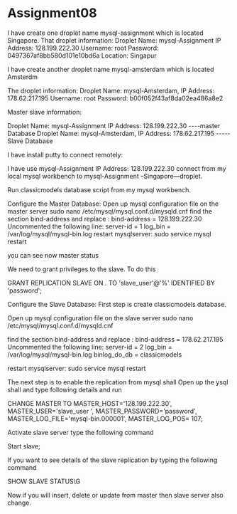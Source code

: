 # Assignment08
I have create one droplet name mysql-assignment which is located Singapore.
 That droplet information:
 Droplet Name: mysql-Assignment IP Address: 128.199.222.30
Username: root
Password: 0497367af8bb580d101e10bd6a
Location: Singapur


I have create another droplet name mysql-amsterdam which is located Amsterdm

The droplet information:
Droplet Name: mysql-Amsterdam, IP Address: 178.62.217.195
Username: root
Password: b00f052f43af8da02ea486a8e2


Master slave information:

Droplet Name: mysql-Assignment IP Address: 128.199.222.30   ----master Database
Droplet Name: mysql-Amsterdam, IP Address: 178.62.217.195  -----Slave Database

I have install putty to connect remotely:

 




 I have use mysql-Assignment IP Address: 128.199.222.30 connect  from my local mysql workbench to  mysql-Assignment –Singapore—droplet.
 

Run classicmodels database script from my mysql workbench.

 

Configure the Master Database:
Open up mysql configuration file on the master server
sudo nano /etc/mysql/mysql.conf.d/mysqld.cnf
find the section bind-address and replace :
bind-address            = 128.199.222.30
Uncommented the following line:
server-id               = 1
log_bin                 = /var/log/mysql/mysql-bin.log
restart mysqlserver:
sudo service mysql restart

you can see now master status

 

We need to grant privileges to the slave. To do this 

GRANT REPLICATION SLAVE ON *.* TO 'slave_user'@'%' IDENTIFIED BY 'password';


Configure the Slave Database:
First step is create classicmodels database. 

Open up mysql configuration file on the slave server
sudo nano /etc/mysql/mysql.conf.d/mysqld.cnf

find the section bind-address and replace :
bind-address            = 178.62.217.195
Uncommented the following line:
server-id               = 2
log_bin                 = /var/log/mysql/mysql-bin.log
binlog_do_db            = classicmodels

restart mysqlserver:
sudo service mysql restart


The next step is to enable the replication from mysql shall
Open up the ysql shall and type following details and run


CHANGE MASTER TO
 MASTER_HOST='128.199.222.30',
MASTER_USER='slave_user
', MASTER_PASSWORD='password', MASTER_LOG_FILE='mysql-bin.000001', MASTER_LOG_POS=  107;


Activate slave server type the following command

Start slave;

If you want to see details of the slave replication by typing the following command

SHOW SLAVE STATUS\G


Now if you will insert, delete or update from master then slave server also change.








